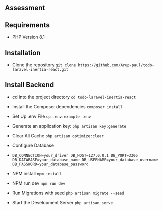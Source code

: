 

## Assessment
 

## Requirements
- PHP Version  8.1



## Installation

-  Clone the repository `git clone https://github.com/Arup-paul/todo-laravel-inertia-react.git`

## Install Backend

- cd into the project directory `cd todo-laravel-inertia-react`
- Install the Composer dependencies `composer install`
- Set Up .env File `cp .env.example .env`
- Generate an application key: `php artisan key:generate`
- Clear All Cache `php artisan optimize:clear`
- Configure Database
- `DB_CONNECTION=your_driver
  DB_HOST=127.0.0.1
  DB_PORT=3306
  DB_DATABASE=your_database_name
  DB_USERNAME=your_database_username
  DB_PASSWORD=your_database_password`

- NPM install `npm install`
- NPM run dev `npm run dev`


-   Run Migrations with seed `php artisan migrate --seed`
-   Start the Development Server `php artisan serve`

 





  


